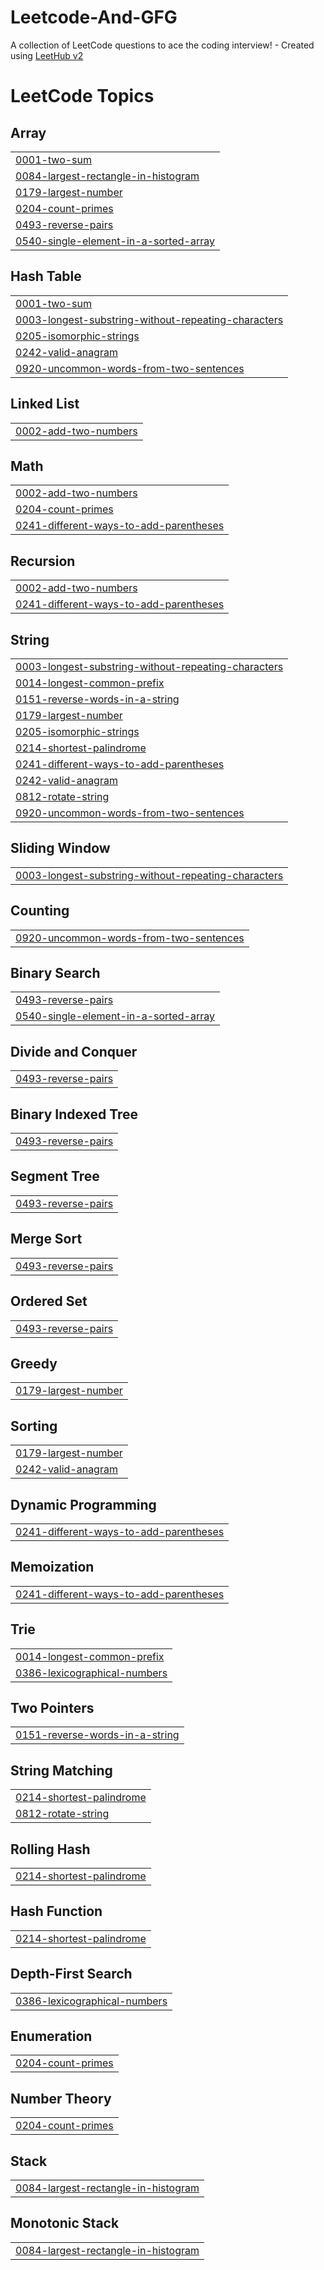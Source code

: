 # Leetcode-And-GFG
A collection of LeetCode questions to ace the coding interview! - Created using [LeetHub v2](https://github.com/arunbhardwaj/LeetHub-2.0)

<!---LeetCode Topics Start-->
# LeetCode Topics
## Array
|  |
| ------- |
| [0001-two-sum](https://github.com/abhishekd17/Leetcode-And-GFG/tree/master/0001-two-sum) |
| [0084-largest-rectangle-in-histogram](https://github.com/abhishekd17/Leetcode-And-GFG/tree/master/0084-largest-rectangle-in-histogram) |
| [0179-largest-number](https://github.com/abhishekd17/Leetcode-And-GFG/tree/master/0179-largest-number) |
| [0204-count-primes](https://github.com/abhishekd17/Leetcode-And-GFG/tree/master/0204-count-primes) |
| [0493-reverse-pairs](https://github.com/abhishekd17/Leetcode-And-GFG/tree/master/0493-reverse-pairs) |
| [0540-single-element-in-a-sorted-array](https://github.com/abhishekd17/Leetcode-And-GFG/tree/master/0540-single-element-in-a-sorted-array) |
## Hash Table
|  |
| ------- |
| [0001-two-sum](https://github.com/abhishekd17/Leetcode-And-GFG/tree/master/0001-two-sum) |
| [0003-longest-substring-without-repeating-characters](https://github.com/abhishekd17/Leetcode-And-GFG/tree/master/0003-longest-substring-without-repeating-characters) |
| [0205-isomorphic-strings](https://github.com/abhishekd17/Leetcode-And-GFG/tree/master/0205-isomorphic-strings) |
| [0242-valid-anagram](https://github.com/abhishekd17/Leetcode-And-GFG/tree/master/0242-valid-anagram) |
| [0920-uncommon-words-from-two-sentences](https://github.com/abhishekd17/Leetcode-And-GFG/tree/master/0920-uncommon-words-from-two-sentences) |
## Linked List
|  |
| ------- |
| [0002-add-two-numbers](https://github.com/abhishekd17/Leetcode-And-GFG/tree/master/0002-add-two-numbers) |
## Math
|  |
| ------- |
| [0002-add-two-numbers](https://github.com/abhishekd17/Leetcode-And-GFG/tree/master/0002-add-two-numbers) |
| [0204-count-primes](https://github.com/abhishekd17/Leetcode-And-GFG/tree/master/0204-count-primes) |
| [0241-different-ways-to-add-parentheses](https://github.com/abhishekd17/Leetcode-And-GFG/tree/master/0241-different-ways-to-add-parentheses) |
## Recursion
|  |
| ------- |
| [0002-add-two-numbers](https://github.com/abhishekd17/Leetcode-And-GFG/tree/master/0002-add-two-numbers) |
| [0241-different-ways-to-add-parentheses](https://github.com/abhishekd17/Leetcode-And-GFG/tree/master/0241-different-ways-to-add-parentheses) |
## String
|  |
| ------- |
| [0003-longest-substring-without-repeating-characters](https://github.com/abhishekd17/Leetcode-And-GFG/tree/master/0003-longest-substring-without-repeating-characters) |
| [0014-longest-common-prefix](https://github.com/abhishekd17/Leetcode-And-GFG/tree/master/0014-longest-common-prefix) |
| [0151-reverse-words-in-a-string](https://github.com/abhishekd17/Leetcode-And-GFG/tree/master/0151-reverse-words-in-a-string) |
| [0179-largest-number](https://github.com/abhishekd17/Leetcode-And-GFG/tree/master/0179-largest-number) |
| [0205-isomorphic-strings](https://github.com/abhishekd17/Leetcode-And-GFG/tree/master/0205-isomorphic-strings) |
| [0214-shortest-palindrome](https://github.com/abhishekd17/Leetcode-And-GFG/tree/master/0214-shortest-palindrome) |
| [0241-different-ways-to-add-parentheses](https://github.com/abhishekd17/Leetcode-And-GFG/tree/master/0241-different-ways-to-add-parentheses) |
| [0242-valid-anagram](https://github.com/abhishekd17/Leetcode-And-GFG/tree/master/0242-valid-anagram) |
| [0812-rotate-string](https://github.com/abhishekd17/Leetcode-And-GFG/tree/master/0812-rotate-string) |
| [0920-uncommon-words-from-two-sentences](https://github.com/abhishekd17/Leetcode-And-GFG/tree/master/0920-uncommon-words-from-two-sentences) |
## Sliding Window
|  |
| ------- |
| [0003-longest-substring-without-repeating-characters](https://github.com/abhishekd17/Leetcode-And-GFG/tree/master/0003-longest-substring-without-repeating-characters) |
## Counting
|  |
| ------- |
| [0920-uncommon-words-from-two-sentences](https://github.com/abhishekd17/Leetcode-And-GFG/tree/master/0920-uncommon-words-from-two-sentences) |
## Binary Search
|  |
| ------- |
| [0493-reverse-pairs](https://github.com/abhishekd17/Leetcode-And-GFG/tree/master/0493-reverse-pairs) |
| [0540-single-element-in-a-sorted-array](https://github.com/abhishekd17/Leetcode-And-GFG/tree/master/0540-single-element-in-a-sorted-array) |
## Divide and Conquer
|  |
| ------- |
| [0493-reverse-pairs](https://github.com/abhishekd17/Leetcode-And-GFG/tree/master/0493-reverse-pairs) |
## Binary Indexed Tree
|  |
| ------- |
| [0493-reverse-pairs](https://github.com/abhishekd17/Leetcode-And-GFG/tree/master/0493-reverse-pairs) |
## Segment Tree
|  |
| ------- |
| [0493-reverse-pairs](https://github.com/abhishekd17/Leetcode-And-GFG/tree/master/0493-reverse-pairs) |
## Merge Sort
|  |
| ------- |
| [0493-reverse-pairs](https://github.com/abhishekd17/Leetcode-And-GFG/tree/master/0493-reverse-pairs) |
## Ordered Set
|  |
| ------- |
| [0493-reverse-pairs](https://github.com/abhishekd17/Leetcode-And-GFG/tree/master/0493-reverse-pairs) |
## Greedy
|  |
| ------- |
| [0179-largest-number](https://github.com/abhishekd17/Leetcode-And-GFG/tree/master/0179-largest-number) |
## Sorting
|  |
| ------- |
| [0179-largest-number](https://github.com/abhishekd17/Leetcode-And-GFG/tree/master/0179-largest-number) |
| [0242-valid-anagram](https://github.com/abhishekd17/Leetcode-And-GFG/tree/master/0242-valid-anagram) |
## Dynamic Programming
|  |
| ------- |
| [0241-different-ways-to-add-parentheses](https://github.com/abhishekd17/Leetcode-And-GFG/tree/master/0241-different-ways-to-add-parentheses) |
## Memoization
|  |
| ------- |
| [0241-different-ways-to-add-parentheses](https://github.com/abhishekd17/Leetcode-And-GFG/tree/master/0241-different-ways-to-add-parentheses) |
## Trie
|  |
| ------- |
| [0014-longest-common-prefix](https://github.com/abhishekd17/Leetcode-And-GFG/tree/master/0014-longest-common-prefix) |
| [0386-lexicographical-numbers](https://github.com/abhishekd17/Leetcode-And-GFG/tree/master/0386-lexicographical-numbers) |
## Two Pointers
|  |
| ------- |
| [0151-reverse-words-in-a-string](https://github.com/abhishekd17/Leetcode-And-GFG/tree/master/0151-reverse-words-in-a-string) |
## String Matching
|  |
| ------- |
| [0214-shortest-palindrome](https://github.com/abhishekd17/Leetcode-And-GFG/tree/master/0214-shortest-palindrome) |
| [0812-rotate-string](https://github.com/abhishekd17/Leetcode-And-GFG/tree/master/0812-rotate-string) |
## Rolling Hash
|  |
| ------- |
| [0214-shortest-palindrome](https://github.com/abhishekd17/Leetcode-And-GFG/tree/master/0214-shortest-palindrome) |
## Hash Function
|  |
| ------- |
| [0214-shortest-palindrome](https://github.com/abhishekd17/Leetcode-And-GFG/tree/master/0214-shortest-palindrome) |
## Depth-First Search
|  |
| ------- |
| [0386-lexicographical-numbers](https://github.com/abhishekd17/Leetcode-And-GFG/tree/master/0386-lexicographical-numbers) |
## Enumeration
|  |
| ------- |
| [0204-count-primes](https://github.com/abhishekd17/Leetcode-And-GFG/tree/master/0204-count-primes) |
## Number Theory
|  |
| ------- |
| [0204-count-primes](https://github.com/abhishekd17/Leetcode-And-GFG/tree/master/0204-count-primes) |
## Stack
|  |
| ------- |
| [0084-largest-rectangle-in-histogram](https://github.com/abhishekd17/Leetcode-And-GFG/tree/master/0084-largest-rectangle-in-histogram) |
## Monotonic Stack
|  |
| ------- |
| [0084-largest-rectangle-in-histogram](https://github.com/abhishekd17/Leetcode-And-GFG/tree/master/0084-largest-rectangle-in-histogram) |
<!---LeetCode Topics End-->